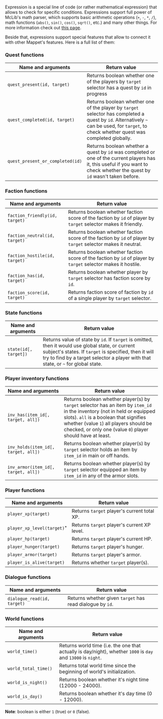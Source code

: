 Expression is a special line of code (or rather mathematical expression) that allows to check for specific conditions. Expressions support full power of McLib's math parser, which supports basic arithmetic operations (`+`, `-`, `*`, `/`), math functions (`abs()`, `sin()`, `cos()`, `sqrt()`, etc.) and many other things. For more information check out [this page](https://github.com/mchorse/aperture/wiki/Math-Expressions).

Beside that, expressions support special features that allow to connect it with other Mappet's features. Here is a full list of them:

### Quest functions

|Name and arguments|Return value|
| ---------------- | ---------- |
|`quest_present(id, target)`|Returns boolean whether one of the players by `target` selector has a quest by `id` in progress|
|`quest_completed(id, target)`|Returns boolean whether one of the player by `target` selector has completed a quest by `id`. Alternatively `~` can be used, for `target`, to check whether quest was completed globally.|
|`quest_present_or_completed(id)`|Returns boolean whether a quest by `id` was completed or one of the current players has it, this useful if you want to check whether the quest by `id` wasn't taken before.|

### Faction functions

|Name and arguments|Return value|
| ---------------- | ---------- |
|`faction_friendly(id, target)`|Returns boolean whether faction score of the faction by `id` of player by `target` selector makes it friendly.|
|`faction_neutral(id, target)`|Returns boolean whether faction score of the faction by `id` of player by `target` selector makes it neutral.|
|`faction_hostile(id, target)`|Returns boolean whether faction score of the faction by `id` of player by `target` selector makes it hostile.|
|`faction_has(id, target)`|Returns boolean whether player by `target` selector has faction score by `id`.|
|`faction_score(id, target)`|Returns faction score of faction by `id` of a single player by `target` selector.|

### State functions

|Name and arguments|Return value|
| ---------------- | ---------- |
|`state(id[, target])`|Returns value of state by `id`. If `target` is omitted, then it would use global state, or current subject's states. If `target` is specified, then it will try to find by a target selector a player with that state, or `~` for global state.|

### Player inventory functions

|Name and arguments|Return value|
| ---------------- | ---------- |
|`inv_has(item_id[, target, all])`|Returns boolean whether player(s) by `target` selector has an item by `item_id` in the inventory (not in held or equipped slots). `all` is a boolean that signifies whether (value `1`) all players should be checked, or only one (value `0`) player should have at least.|
|`inv_holds(item_id[, target, all])`|Returns boolean whether player(s) by `target` selector holds an item by `item_id` in main or off hands.|
|`inv_armor(item_id[, target, all])`|Returns boolean whether player(s) by `target` selector equipped an item by `item_id` in any of the armor slots.|

### Player functions

|Name and arguments|Return value|
| ---------------- | ---------- |
|`player_xp(target)`|Returns `target` player's current total XP.|
|`player_xp_level(target)`"|Returns `target` player's current XP level.|
|`player_hp(target)`|Returns `target` player's current HP.|
|`player_hunger(target)`|Returns `target` player's hunger.|
|`player_armor(target)`|Returns `target` player's armor.|
|`player_is_alive(target)`|Returns whether `target` player(s).|

### Dialogue functions

|Name and arguments|Return value|
| ---------------- | ---------- |
|`dialogue_read(id, target)`|Returns whether given `target` has read dialogue by `id`.|

### World functions

|Name and arguments|Return value|
| ---------------- | ---------- |
|`world_time()`|Returns world time (i.e. the one that actually is day/night), whether `1000` is `day` and `13000` is `night`.|
|`world_total_time()`|Returns total world time since the beginning of world's initialization.|
|`world_is_night()`|Returns boolean whether it's night time (12000 - 24000).|
|`world_is_day()`|Returns boolean whether it's day time (0 - 12000).|

**Note**: boolean is either `1` (true) or `0` (false).